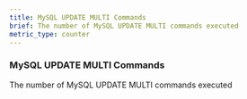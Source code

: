 ```yaml
---
title: MySQL UPDATE MULTI Commands
brief: The number of MySQL UPDATE MULTI commands executed
metric_type: counter
---
```

### MySQL UPDATE MULTI Commands

The number of MySQL UPDATE MULTI commands executed
